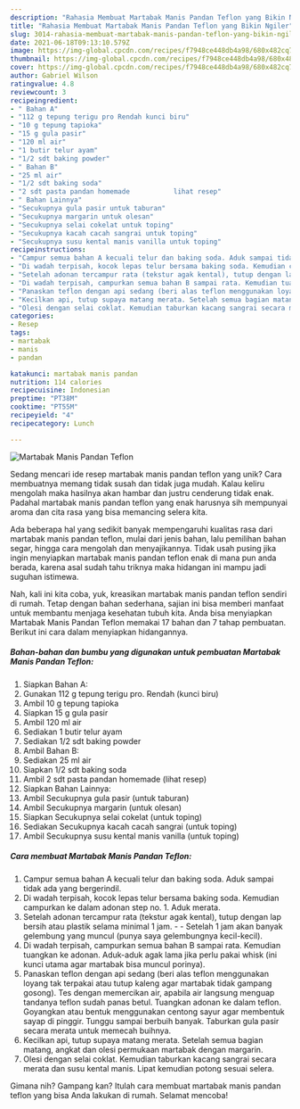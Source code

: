 ```yaml
---
description: "Rahasia Membuat Martabak Manis Pandan Teflon yang Bikin Ngiler"
title: "Rahasia Membuat Martabak Manis Pandan Teflon yang Bikin Ngiler"
slug: 3014-rahasia-membuat-martabak-manis-pandan-teflon-yang-bikin-ngiler
date: 2021-06-18T09:13:10.579Z
image: https://img-global.cpcdn.com/recipes/f7948ce448db4a98/680x482cq70/martabak-manis-pandan-teflon-foto-resep-utama.jpg
thumbnail: https://img-global.cpcdn.com/recipes/f7948ce448db4a98/680x482cq70/martabak-manis-pandan-teflon-foto-resep-utama.jpg
cover: https://img-global.cpcdn.com/recipes/f7948ce448db4a98/680x482cq70/martabak-manis-pandan-teflon-foto-resep-utama.jpg
author: Gabriel Wilson
ratingvalue: 4.8
reviewcount: 3
recipeingredient:
- " Bahan A"
- "112 g tepung terigu pro Rendah kunci biru"
- "10 g tepung tapioka"
- "15 g gula pasir"
- "120 ml air"
- "1 butir telur ayam"
- "1/2 sdt baking powder"
- " Bahan B"
- "25 ml air"
- "1/2 sdt baking soda"
- "2 sdt pasta pandan homemade           lihat resep"
- " Bahan Lainnya"
- "Secukupnya gula pasir untuk taburan"
- "Secukupnya margarin untuk olesan"
- "Secukupnya selai cokelat untuk toping"
- "Secukupnya kacah cacah sangrai untuk toping"
- "Secukupnya susu kental manis vanilla untuk toping"
recipeinstructions:
- "Campur semua bahan A kecuali telur dan baking soda. Aduk sampai tidak ada yang bergerindil."
- "Di wadah terpisah, kocok lepas telur bersama baking soda. Kemudian campurkan ke dalam adonan step no. 1. Aduk merata."
- "Setelah adonan tercampur rata (tekstur agak kental), tutup dengan lap bersih atau plastik selama minimal 1 jam.  Setelah 1 jam akan banyak gelembung yang muncul (punya saya gelembungnya kecil-kecil)."
- "Di wadah terpisah, campurkan semua bahan B sampai rata. Kemudian tuangkan ke adonan. Aduk-aduk agak lama jika perlu pakai whisk (ini kunci utama agar martabak bisa muncul porinya)."
- "Panaskan teflon dengan api sedang (beri alas teflon menggunakan loyang tak terpakai atau tutup kaleng agar martabak tidak gampang gosong). Tes dengan memercikan air, apabila air langsung menguap tandanya teflon sudah panas betul. Tuangkan adonan ke dalam teflon. Goyangkan atau bentuk menggunakan centong sayur agar membentuk sayap di pinggir. Tunggu sampai berbuih banyak. Taburkan gula pasir secara merata untuk memecah buihnya."
- "Kecilkan api, tutup supaya matang merata. Setelah semua bagian matang, angkat dan olesi permukaan martabak dengan margarin."
- "Olesi dengan selai coklat. Kemudian taburkan kacang sangrai secara merata dan susu kental manis. Lipat kemudian potong sesuai selera."
categories:
- Resep
tags:
- martabak
- manis
- pandan

katakunci: martabak manis pandan 
nutrition: 114 calories
recipecuisine: Indonesian
preptime: "PT38M"
cooktime: "PT55M"
recipeyield: "4"
recipecategory: Lunch

---
```



![Martabak Manis Pandan Teflon](https://img-global.cpcdn.com/recipes/f7948ce448db4a98/680x482cq70/martabak-manis-pandan-teflon-foto-resep-utama.jpg)

Sedang mencari ide resep martabak manis pandan teflon yang unik? Cara membuatnya memang tidak susah dan tidak juga mudah. Kalau keliru mengolah maka hasilnya akan hambar dan justru cenderung tidak enak. Padahal martabak manis pandan teflon yang enak harusnya sih mempunyai aroma dan cita rasa yang bisa memancing selera kita.

Ada beberapa hal yang sedikit banyak mempengaruhi kualitas rasa dari martabak manis pandan teflon, mulai dari jenis bahan, lalu pemilihan bahan segar, hingga cara mengolah dan menyajikannya. Tidak usah pusing jika ingin menyiapkan martabak manis pandan teflon enak di mana pun anda berada, karena asal sudah tahu triknya maka hidangan ini mampu jadi suguhan istimewa.




Nah, kali ini kita coba, yuk, kreasikan martabak manis pandan teflon sendiri di rumah. Tetap dengan bahan sederhana, sajian ini bisa memberi manfaat untuk membantu menjaga kesehatan tubuh kita. Anda bisa menyiapkan Martabak Manis Pandan Teflon memakai 17 bahan dan 7 tahap pembuatan. Berikut ini cara dalam menyiapkan hidangannya.

<!--inarticleads1-->

##### Bahan-bahan dan bumbu yang digunakan untuk pembuatan Martabak Manis Pandan Teflon:

1. Siapkan  Bahan A:
1. Gunakan 112 g tepung terigu pro. Rendah (kunci biru)
1. Ambil 10 g tepung tapioka
1. Siapkan 15 g gula pasir
1. Ambil 120 ml air
1. Sediakan 1 butir telur ayam
1. Sediakan 1/2 sdt baking powder
1. Ambil  Bahan B:
1. Sediakan 25 ml air
1. Siapkan 1/2 sdt baking soda
1. Ambil 2 sdt pasta pandan homemade           (lihat resep)
1. Siapkan  Bahan Lainnya:
1. Ambil Secukupnya gula pasir (untuk taburan)
1. Ambil Secukupnya margarin (untuk olesan)
1. Siapkan Secukupnya selai cokelat (untuk toping)
1. Sediakan Secukupnya kacah cacah sangrai (untuk toping)
1. Ambil Secukupnya susu kental manis vanilla (untuk toping)




<!--inarticleads2-->

##### Cara membuat Martabak Manis Pandan Teflon:

1. Campur semua bahan A kecuali telur dan baking soda. Aduk sampai tidak ada yang bergerindil.
1. Di wadah terpisah, kocok lepas telur bersama baking soda. Kemudian campurkan ke dalam adonan step no. 1. Aduk merata.
1. Setelah adonan tercampur rata (tekstur agak kental), tutup dengan lap bersih atau plastik selama minimal 1 jam. -  - Setelah 1 jam akan banyak gelembung yang muncul (punya saya gelembungnya kecil-kecil).
1. Di wadah terpisah, campurkan semua bahan B sampai rata. Kemudian tuangkan ke adonan. Aduk-aduk agak lama jika perlu pakai whisk (ini kunci utama agar martabak bisa muncul porinya).
1. Panaskan teflon dengan api sedang (beri alas teflon menggunakan loyang tak terpakai atau tutup kaleng agar martabak tidak gampang gosong). Tes dengan memercikan air, apabila air langsung menguap tandanya teflon sudah panas betul. Tuangkan adonan ke dalam teflon. Goyangkan atau bentuk menggunakan centong sayur agar membentuk sayap di pinggir. Tunggu sampai berbuih banyak. Taburkan gula pasir secara merata untuk memecah buihnya.
1. Kecilkan api, tutup supaya matang merata. Setelah semua bagian matang, angkat dan olesi permukaan martabak dengan margarin.
1. Olesi dengan selai coklat. Kemudian taburkan kacang sangrai secara merata dan susu kental manis. Lipat kemudian potong sesuai selera.




Gimana nih? Gampang kan? Itulah cara membuat martabak manis pandan teflon yang bisa Anda lakukan di rumah. Selamat mencoba!
